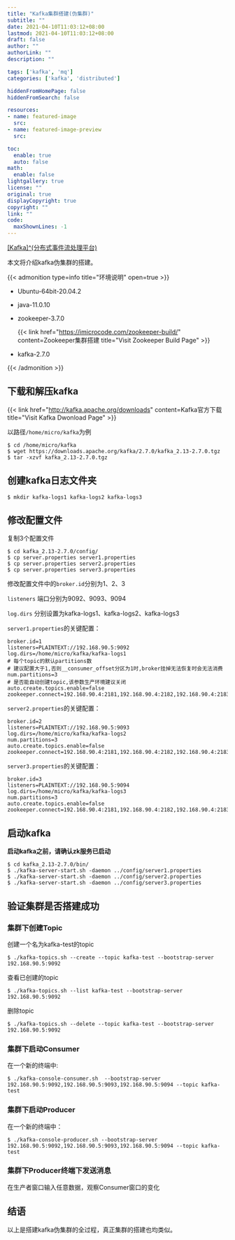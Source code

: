 ```yaml
---
title: "Kafka集群搭建(伪集群)"
subtitle: ""
date: 2021-04-10T11:03:12+08:00
lastmod: 2021-04-10T11:03:12+08:00
draft: false
author: ""
authorLink: ""
description: ""

tags: ['kafka', 'mq']
categories: ['kafka', 'distributed']

hiddenFromHomePage: false
hiddenFromSearch: false

resources:
- name: featured-image
  src: 
- name: featured-image-preview
  src: 

toc:
  enable: true
  auto: false
math:
  enable: false
lightgallery: true
license: ""
original: true
displayCopyright: true
copyright: ""
link: ""
code:
  maxShownLines: -1
---
```


[[Kafka]^(分布式事件流处理平台)](https://kafka.apache.org)

本文将介绍kafka伪集群的搭建。

<!--more-->

{{< admonition type=info title="环境说明" open=true >}}

- Ubuntu-64bit-20.04.2

- java-11.0.10

- zookeeper-3.7.0

  {{< link href="https://imicrocode.com/zookeeper-build/" content=Zookeeper集群搭建  title="Visit Zookeeper Build Page" >}} 

- kafka-2.7.0

{{< /admonition >}}

## 下载和解压kafka

{{< link href="http://kafka.apache.org/downloads" content=Kafka官方下载  title="Visit Kafka Dwonload Page" >}} 

以路径`/home/micro/kafka`为例

```shell
$ cd /home/micro/kafka
$ wget https://downloads.apache.org/kafka/2.7.0/kafka_2.13-2.7.0.tgz
$ tar -xzvf kafka_2.13-2.7.0.tgz
```

## 创建kafka日志文件夹

```shell
$ mkdir kafka-logs1 kafka-logs2 kafka-logs3
```

## 修改配置文件

复制3个配置文件

```shell
$ cd kafka_2.13-2.7.0/config/
$ cp server.properties server1.properties
$ cp server.properties server2.properties
$ cp server.properties server3.properties
```

修改配置文件中的`broker.id`分别为1、2、3

`listeners` 端口分别为9092、9093、9094

`log.dirs` 分别设置为kafka-logs1、kafka-logs2、kafka-logs3



`server1.properties`的关键配置：

```properties
broker.id=1
listeners=PLAINTEXT://192.168.90.5:9092
log.dirs=/home/micro/kafka/kafka-logs1
# 每个topic的默认partitions数
# 建议配置大于1,否则__consumer_offset分区为1时,broker挂掉无法恢复时会无法消费
num.partitions=3
# 是否能自动创建topic,该参数生产环境建议关闭
auto.create.topics.enable=false
zookeeper.connect=192.168.90.4:2181,192.168.90.4:2182,192.168.90.4:2183
```

`server2.properties`的关键配置：

```properties
broker.id=2
listeners=PLAINTEXT://192.168.90.5:9093
log.dirs=/home/micro/kafka/kafka-logs2
num.partitions=3
auto.create.topics.enable=false
zookeeper.connect=192.168.90.4:2181,192.168.90.4:2182,192.168.90.4:2183
```

`server3.properties`的关键配置：

```properties
broker.id=3
listeners=PLAINTEXT://192.168.90.5:9094
log.dirs=/home/micro/kafka/kafka-logs3
num.partitions=3
auto.create.topics.enable=false
zookeeper.connect=192.168.90.4:2181,192.168.90.4:2182,192.168.90.4:2183
```

## 启动kafka

**启动kafka之前，请确认zk服务已启动**

```shell
$ cd kafka_2.13-2.7.0/bin/
$ ./kafka-server-start.sh -daemon ../config/server1.properties
$ ./kafka-server-start.sh -daemon ../config/server2.properties
$ ./kafka-server-start.sh -daemon ../config/server3.properties
```

## 验证集群是否搭建成功

### 集群下创建Topic

创建一个名为kafka-test的topic

```shell
$ ./kafka-topics.sh --create --topic kafka-test --bootstrap-server 192.168.90.5:9092
```

查看已创建的topic

```shell
$ ./kafka-topics.sh --list kafka-test --bootstrap-server 192.168.90.5:9092
```

删除topic

```shell
$ ./kafka-topics.sh --delete --topic kafka-test --bootstrap-server 192.168.90.5:9092
```



### 集群下启动Consumer

在一个新的终端中:

```shell
$ ./kafka-console-consumer.sh  --bootstrap-server 192.168.90.5:9092,192.168.90.5:9093,192.168.90.5:9094 --topic kafka-test
```

### 集群下启动Producer

在一个新的终端中：

```shell
$ ./kafka-console-producer.sh --bootstrap-server 192.168.90.5:9092,192.168.90.5:9093,192.168.90.5:9094 --topic kafka-test
```

### 集群下Producer终端下发送消息

在生产者窗口输入任意数据，观察Consumer窗口的变化

## 结语

以上是搭建kafka伪集群的全过程，真正集群的搭建也均类似。
